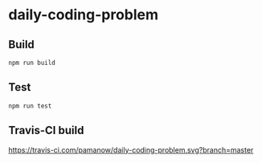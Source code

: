 # daily-coding-problem



## Build
```npm run build```



## Test
```npm run test```



## Travis-CI build
https://travis-ci.com/pamanow/daily-coding-problem.svg?branch=master
